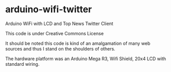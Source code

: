 arduino-wifi-twitter
====================

Arduino WiFi with LCD and Top News Twitter Client

This code is under Creative Commons License

It should be noted this code is kind of an amalgamation of many web sources and thus I stand on the shoulders of others.

The hardware platform was an Arduino Mega R3, Wifi Shield, 20x4 LCD with standard wiring.